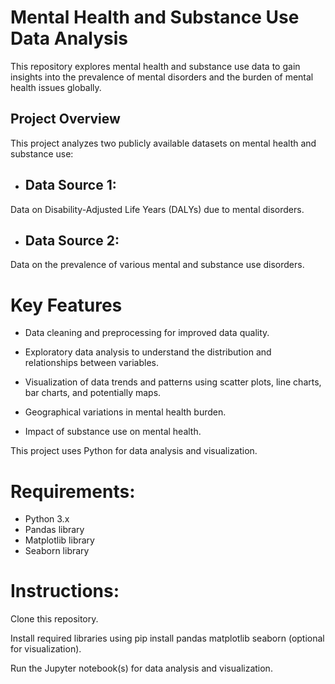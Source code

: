 # **Mental Health and Substance Use Data Analysis**
This repository explores mental health and substance use data to gain insights into the prevalence of mental disorders and the burden of mental health issues globally.

## Project Overview
This project analyzes two publicly available datasets on mental health and substance use:

 - ## Data Source 1:
 Data on Disability-Adjusted Life Years (DALYs) due to mental disorders.
- ## Data Source 2:
 Data on the prevalence of various mental and substance use disorders.


# Key Features
- Data cleaning and preprocessing for improved data quality.

- Exploratory data analysis to understand the distribution and relationships between variables.

- Visualization of data trends and patterns using scatter plots, line charts, bar charts, and potentially maps.

- Geographical variations in mental health burden.

- Impact of substance use on mental health.

This project uses Python for data analysis and visualization.

# Requirements:

* Python 3.x
* Pandas library
* Matplotlib library
* Seaborn library 

# Instructions:

Clone this repository.

Install required libraries using pip install pandas matplotlib seaborn (optional for visualization).

Run the Jupyter notebook(s) for data analysis and visualization.



